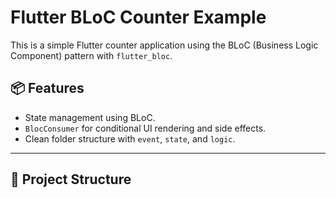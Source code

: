 # Flutter BLoC Counter Example

This is a simple Flutter counter application using the BLoC (Business Logic Component) pattern with `flutter_bloc`.

## 📦 Features

- State management using BLoC.
- `BlocConsumer` for conditional UI rendering and side effects.
- Clean folder structure with `event`, `state`, and `logic`.

---

## 📁 Project Structure